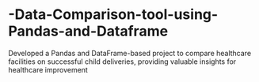 # -Data-Comparison-tool-using-Pandas-and-Dataframe
Developed a Pandas and DataFrame-based project to compare healthcare facilities on successful child deliveries, providing valuable insights for healthcare improvement
